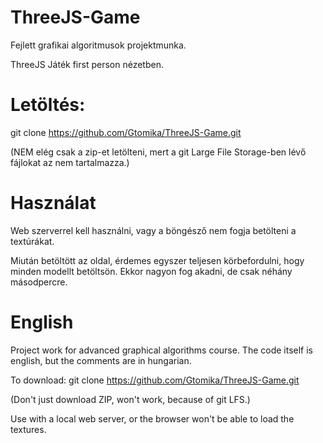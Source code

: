 # ThreeJS-Game
Fejlett grafikai algoritmusok projektmunka.

ThreeJS Játék first person nézetben.

# Letöltés:

git clone https://github.com/Gtomika/ThreeJS-Game.git

(NEM elég csak a zip-et letölteni, mert a git Large File Storage-ben lévő fájlokat az nem tartalmazza.)

# Használat

Web szerverrel kell használni, vagy a böngésző nem fogja betölteni a textúrákat.

Miután betöltött az oldal, érdemes egyszer teljesen körbefordulni, hogy minden modellt betöltsön. Ekkor 
nagyon fog akadni, de csak néhány másodpercre.

# English

Project work for advanced graphical algorithms course.
The code itself is english, but the comments are in hungarian.

To download:
git clone https://github.com/Gtomika/ThreeJS-Game.git

(Don't just download ZIP, won't work, because of git LFS.)

Use with a local web server, or the browser won't be able to load the textures.